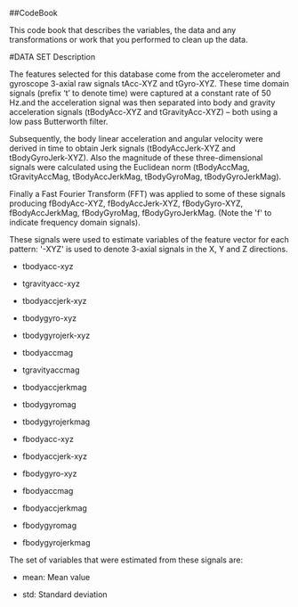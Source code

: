 ##CodeBook

This code book that describes the variables, the data and any transformations or work that you performed to clean up the data.

#DATA SET Description

The features selected for this database come from the accelerometer and gyroscope 3-axial raw signals tAcc-XYZ and tGyro-XYZ.
These time domain signals (prefix ‘t’ to denote time) were captured at a constant rate of 50 Hz.and the acceleration signal was then separated into body and gravity acceleration signals (tBodyAcc-XYZ and tGravityAcc-XYZ) – both using a low pass Butterworth filter.

Subsequently, the body linear acceleration and angular velocity were derived in time to obtain Jerk signals (tBodyAccJerk-XYZ and tBodyGyroJerk-XYZ). Also the magnitude of these three-dimensional signals were calculated using the Euclidean norm (tBodyAccMag, tGravityAccMag, tBodyAccJerkMag, tBodyGyroMag, tBodyGyroJerkMag).

Finally a Fast Fourier Transform (FFT) was applied to some of these signals producing fBodyAcc-XYZ, fBodyAccJerk-XYZ, fBodyGyro-XYZ, fBodyAccJerkMag, fBodyGyroMag, fBodyGyroJerkMag. (Note the 'f' to indicate frequency domain signals).

These signals were used to estimate variables of the feature vector for each pattern:
'-XYZ' is used to denote 3-axial signals in the X, Y and Z directions.

* tbodyacc-xyz

* tgravityacc-xyz

* tbodyaccjerk-xyz

* tbodygyro-xyz

* tbodygyrojerk-xyz

* tbodyaccmag

* tgravityaccmag

* tbodyaccjerkmag

* tbodygyromag

* tbodygyrojerkmag

* fbodyacc-xyz

* fbodyaccjerk-xyz

* fbodygyro-xyz

* fbodyaccmag

* fbodyaccjerkmag

* fbodygyromag

* fbodygyrojerkmag

The set of variables that were estimated from these signals are:

* mean: Mean value

* std: Standard deviation
